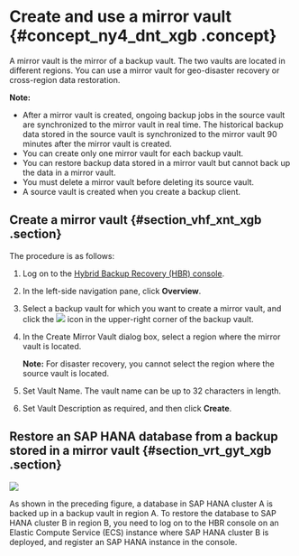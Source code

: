 # Create and use a mirror vault {#concept_ny4_dnt_xgb .concept}

A mirror vault is the mirror of a backup vault. The two vaults are located in different regions. You can use a mirror vault for geo-disaster recovery or cross-region data restoration.

**Note:** 

-   After a mirror vault is created, ongoing backup jobs in the source vault are synchronized to the mirror vault in real time. The historical backup data stored in the source vault is synchronized to the mirror vault 90 minutes after the mirror vault is created.
-   You can create only one mirror vault for each backup vault.
-   You can restore backup data stored in a mirror vault but cannot back up the data in a mirror vault.
-   You must delete a mirror vault before deleting its source vault.
-   A source vault is created when you create a backup client.

## Create a mirror vault {#section_vhf_xnt_xgb .section}

The procedure is as follows:

1.  Log on to the [Hybrid Backup Recovery \(HBR\) console](https://hbr.console.aliyun.com).
2.  In the left-side navigation pane, click **Overview**.
3.  Select a backup vault for which you want to create a mirror vault, and click the ![](http://static-aliyun-doc.oss-cn-hangzhou.aliyuncs.com/assets/img/132497/156894470439694_en-US.png) icon in the upper-right corner of the backup vault.
4.  In the Create Mirror Vault dialog box, select a region where the mirror vault is located.

    **Note:** For disaster recovery, you cannot select the region where the source vault is located.

5.  Set Vault Name. The vault name can be up to 32 characters in length.
6.  Set Vault Description as required, and then click **Create**.

## Restore an SAP HANA database from a backup stored in a mirror vault {#section_vrt_gyt_xgb .section}

![](http://static-aliyun-doc.oss-cn-hangzhou.aliyuncs.com/assets/img/162161/156894470561567_en-US.jpg)

As shown in the preceding figure, a database in SAP HANA cluster A is backed up in a backup vault in region A. To restore the database to SAP HANA cluster B in region B, you need to log on to the HBR console on an Elastic Compute Service \(ECS\) instance where SAP HANA cluster B is deployed, and register an SAP HANA instance in the console.

